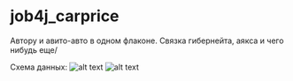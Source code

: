 # job4j_carprice
Автору и авито-авто в одном флаконе. 
Связка гибернейта, аякса и чего нибудь еще/

Схема данных:
![alt text](https://ibb.co/x8MQZsQ)
![alt text](https://github.com/VladimirGladkilh/job4j_carprice/blob/master/db/CXEMA.jpg?raw=true)

